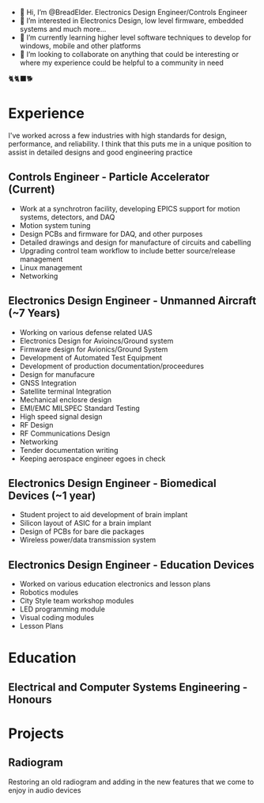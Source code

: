 - 👋 Hi, I’m @BreadElder. Electronics Design Engineer/Controls Engineer
- 👀 I’m interested in Electronics Design, low level firmware, embedded systems and much more... 
- 🌱 I’m currently learning higher level software techniques to develop for windows, mobile and other platforms
- 💞️ I’m looking to collaborate on anything that could be interesting or where my experience could be helpful to a community in need 

🐈🐈‍⬛🐕
# Experience
I've worked across a few industries with high standards for design, performance, and reliability. I think that this puts me in a unique position to assist in detailed designs and good engineering practice 

## Controls Engineer - Particle Accelerator (Current)
- Work at a synchrotron facility, developing EPICS support for motion systems, detectors, and DAQ
- Motion system tuning
- Design PCBs and firmware for DAQ, and other purposes
- Detailed drawings and design for manufacture of circuits and cabelling
- Upgrading control team workflow to include better source/release management
- Linux management
- Networking

## Electronics Design Engineer - Unmanned Aircraft (~7 Years)
- Working on various defense related UAS
- Electronics Design for Avioincs/Ground system
- Firmware design for Avionics/Ground System
- Development of Automated Test Equipment
- Development of production documentation/proceedures
- Design for manufacure
- GNSS Integration
- Satellite terminal Integration
- Mechanical enclosre design
- EMI/EMC MILSPEC Standard Testing
- High speed signal design
- RF Design
- RF Communications Design
- Networking
- Tender documentation writing
- Keeping aerospace engineer egoes in check

## Electronics Design Engineer - Biomedical Devices (~1 year)
- Student project to aid development of brain implant
- Silicon layout of ASIC for a brain implant
- Design of PCBs for bare die packages
- Wireless power/data transmission system

## Electronics Design Engineer - Education Devices
- Worked on various education electronics and lesson plans
- Robotics modules
- City Style team workshop modules
- LED programming module
- Visual coding modules
- Lesson Plans

# Education
## Electrical and Computer Systems Engineering - Honours

# Projects
## Radiogram
Restoring an old radiogram and adding in the new features that we come to enjoy in audio devices




<!---
BreadElder/BreadElder is a ✨ special ✨ repository because its `README.md` (this file) appears on your GitHub profile.
You can click the Preview link to take a look at your changes.
--->

